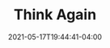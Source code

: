 ---
title: Think Again
finished: 2021-05-17T19:44:59-04:00
indiebound_link: https://www.indiebound.org/book/9781984878106
image: https://coffee-cake.nyc3.cdn.digitaloceanspaces.com/book_covers/2021/think-again.jpg
date: 2021-05-17T19:44:41-04:00
---
